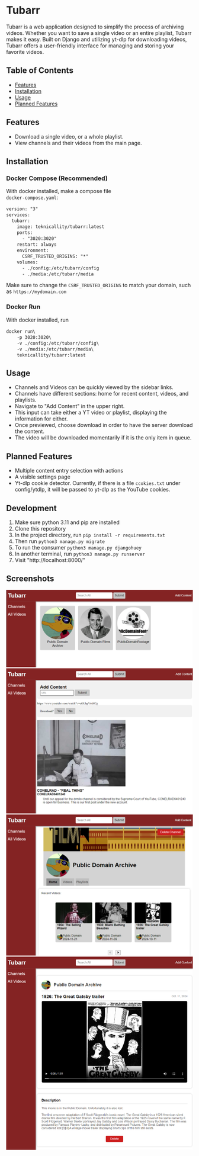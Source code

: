 
# Tubarr

Tubarr is a web application designed to simplify the process of archiving videos. 
Whether you want to save a single video or an entire playlist, Tubarr makes it easy. 
Built on Django and utilizing yt-dlp for downloading videos, Tubarr offers a user-friendly interface for managing and storing your favorite videos.

## Table of Contents

- [Features](#features)
- [Installation](#installation)
- [Usage](#usage)
- [Planned Features](#planned-features)

## Features

- Download a single video, or a whole playlist.
- View channels and their videos from the main page.

## Installation
### Docker Compose (Recommended)
With docker installed, make a compose file\
`docker-compose.yaml`:
```
version: "3"
services:
  tubarr:
    image: teknicallity/tubarr:latest
    ports:
      - "3020:3020"
    restart: always
    environment:
      CSRF_TRUSTED_ORIGINS: "*"
    volumes:
      - ./config:/etc/tubarr/config
      - ./media:/etc/tubarr/media
```
Make sure to change the `CSRF_TRUSTED_ORIGINS` to match your domain, such as `https://mydomain.com`

### Docker Run
With docker installed, run
```
docker run\
    -p 3020:3020\
    -v ./config:/etc/tubarr/config\
    -v ./media:/etc/tubarr/media\
    teknicallity/tubarr:latest
```

## Usage

- Channels and Videos can be quickly viewed by the sidebar links.
- Channels have different sections: home for recent content, videos, and playlists.
- Navigate to "Add Content" in the upper right.
- This input can take either a YT video or playlist, displaying the information for either.
- Once previewed, choose download in order to have the server download the content.
- The video will be downloaded momentarily if it is the only item in queue.


## Planned Features

- Multiple content entry selection with actions
- A visible settings page
- Yt-dlp cookie detector. Currently, if there is a file `ccokies.txt` under config/ytdlp, it will be passed to yt-dlp as the YouTube cookies.

## Development
1. Make sure python 3.11 and pip are installed
2. Clone this repository
3. In the project directory, run ```pip install -r requirements.txt```
4. Then run ```python3 manage.py migrate```
5. To run the consumer ```python3 manage.py djangohuey```
6. In another terminal, run ```python3 manage.py runserver```
7. Visit "http://localhost:8000/"

## Screenshots

![Home Page](./documentation/screenshots/home-page.png?raw=true "Home Page")
![Add Page](./documentation/screenshots/add-page.png?raw=true "Add Page")
![Channel Page](./documentation/screenshots/channel-page.png?raw=true "Channel Page")
![Video Page](./documentation/screenshots/video-page.png?raw=true "Video Page")